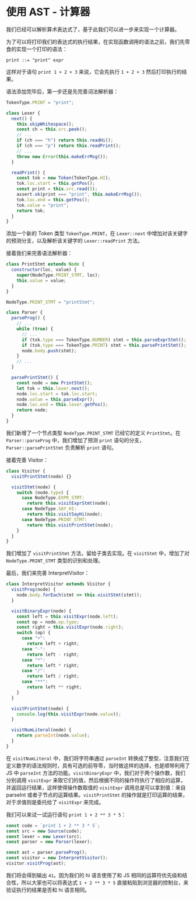 # 使用 AST - 计算器

我们已经可以解析算术表达式了，基于此我们可以进一步来实现一个计算器。

为了可以将打印我们的表达式的执行结果，在实现函数调用的语法之前，我们先零食的实现一个打印的语法：

```ebnf
print ::= "print" expr
```

这样对于语句 `print 1 + 2 + 3` 来说，它会先执行 `1 + 2 + 3` 然后打印执行的结果。

语法添加完毕后，第一步还是先完善词法解析器：

```js
TokenType.PRINT = "print";

class Lexer {
  next() {
    this.skipWhitespace();
    const ch = this.src.peek();
    // ...
    if (ch === "h") return this.readHi();
    if (ch === "p") return this.readPrint();
    // ...
    throw new Error(this.makeErrMsg());
  }

  readPrint() {
    const tok = new Token(TokenType.HI);
    tok.loc.start = this.getPos();
    const print = this.src.read(5);
    assert.ok(print === "print", this.makeErrMsg());
    tok.loc.end = this.getPos();
    tok.value = "print";
    return tok;
  }
}
```

添加一个新的 Token 类型 `TokenType.PRINT`，在 `Lexer::next` 中增加对该关键字的预测分支，以及解析该关键字的 `Lexer::readPrint` 方法。

接着我们来完善语法解析器：

```js
class PrintStmt extends Node {
  constructor(loc, value) {
    super(NodeType.PRINT_STMT, loc);
    this.value = value;
  }
}

NodeType.PRINT_STMT = "printStmt";

class Parser {
  parseProg() {
    // ...
    while (true) {
      // ...
      if (tok.type === TokenType.NUMBER) stmt = this.parseExprStmt();
      if (tok.type === TokenType.PRINT) stmt = this.parsePrintStmt();
      node.body.push(stmt);
    }
    // ...
  }

  parsePrintStmt() {
    const node = new PrintStmt();
    let tok = this.lexer.next();
    node.loc.start = tok.loc.start;
    node.value = this.parseExpr();
    node.loc.end = this.lexer.getPos();
    return node;
  }
}
```

我们新增了一个节点类型 `NodeType.PRINT_STMT` 已经它的定义 `PrintStmt`。在 `Parser::parseProg` 中，我们增加了预测 `print` 语句的分支，`Parser::parsePrintStmt` 负责解析 `print` 语句。

接着完善 Visitor：

```js
class Visitor {
  visitPrintStmt(node) {}

  visitStmt(node) {
    switch (node.type) {
      case NodeType.EXPR_STMT:
        return this.visitExprStmt(node);
      case NodeType.SAY_HI:
        return this.visitSayHi(node);
      case NodeType.PRINT_STMT:
        return this.visitPrintStmt(node);
    }
  }
}
```

我们增加了 `visitPrintStmt` 方法，留给子类去实现。在 `visitStmt` 中，增加了对 `NodeType.PRINT_STMT` 类型的识别和处理。

最后，我们来完善 InterpretVisitor：

```js
class InterpretVisitor extends Visitor {
  visitProg(node) {
    node.body.forEach(stmt => this.visitStmt(stmt));
  }

  visitBinaryExpr(node) {
    const left = this.visitExpr(node.left);
    const op = node.op.type;
    const right = this.visitExpr(node.right);
    switch (op) {
      case "+":
        return left + right;
      case "-":
        return left - right;
      case "*":
        return left * right;
      case "/":
        return left / right;
      case "**":
        return left ** right;
    }
  }

  visitPrintStmt(node) {
    console.log(this.visitExpr(node.value));
  }

  visitNumLiteral(node) {
    return parseInt(node.value);
  }
}
```

在 `visitNumLiteral` 中，我们将字符串通过 `parseInt` 转换成了整型，注意我们在定义数字的语法规则时，具有可选的前导零，当时做这样的选择，也是顺带利用了 JS 中 `parseInt` 方法的功能。`visitBinaryExpr` 中，我们对于两个操作数，我们分别调用 `visitExpr` 来取它们的值，然后根据不同的操作符执行了相应的运算，并返回运行结果，这样使得操作数取值的 `visitExpr` 调用总是可以拿到值：来自 parseInt 或者子节点的运算结果。`visitPrintStmt` 的操作就是打印运算的结果，对于求值则是委托给了 `visitExpr` 来完成。

我们可以来试一试运行语句 `print 1 + 2 ** 3 * 5`：

```js
const code = `print 1 + 2 ** 3 * 5`;
const src = new Source(code);
const lexer = new Lexer(src);
const parser = new Parser(lexer);

const ast = parser.parseProg();
const visitor = new InterpretVisitor();
visitor.visitProg(ast);
```

我们将会得到输出 `41`。因为我们的 hi 语言使用了和 JS 相同的运算符优先级和结合性，所以大家也可以将表达式 `1 + 2 ** 3 * 5` 直接粘贴到浏览器的控制台，来验证执行的结果是否和 hi 语言相同。